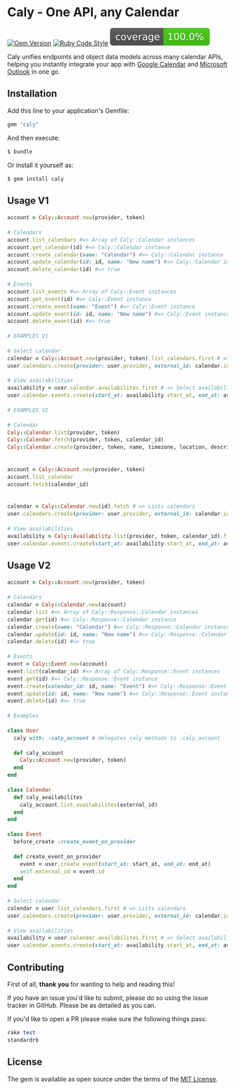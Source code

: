 # Caly - One API, any Calendar
[![Gem Version](https://badge.fury.io/rb/caly.svg)](https://badge.fury.io/rb/caly)
[![Ruby Code Style](https://img.shields.io/badge/code_style-standard-brightgreen.svg)](https://github.com/standardrb/standard)
[![Coverage](badge.svg)](https://github.com/Lucas-Hudson/caly)

Caly unifies endpoints and object data models across many calendar APIs, helping you instantly integrate your app with 
[Google Calendar](https://developers.google.com/calendar/api/guides/overview) and 
[Microsoft Outlook](https://learn.microsoft.com/en-us/graph/api/resources/calendar?view=graph-rest-1.0) in one go.

## Installation
Add this line to your application's Gemfile:

```ruby
gem "caly"
```

And then execute:
```bash
$ bundle
```

Or install it yourself as:
```bash
$ gem install caly
```

## Usage V1
```ruby
account = Caly::Account.new(provider, token)

# Calendars
account.list_calendars #=> Array of Caly::Calendar instances
account.get_calendar(id) #=> Caly::Calendar instance
account.create_calendar(name: "Calendar") #=> Caly::Calendar instance
account.update_calendar(id: id, name: "New name") #=> Caly::Calendar instance
account.delete_calendar(id) #=> true

# Events
account.list_events #=> Array of Caly::Event instances
account.get_event(id) #=> Caly::Event instance
account.create_event(name: "Event") #=> Caly::Event instance
account.update_event(id: id, name: "New name") #=> Caly::Event instance
account.delete_event(id) #=> true

# EXAMPLES V1

# Select calendar
calendar = Caly::Account.new(provider, token).list_calendars.first # => Lists calendars
user.calendars.create(provider: user.provider, external_id: calendar.id) # => Save select calendar locally

# View availabilities
availability = user.calendar.availabilites.first # => Select availability 
user.calendar.events.create(start_at: availability.start_at, end_at: availability.end_at) # => Create event

# EXAMPLES V2

# Calendar
Caly::Calendar.list(provider, token)
Caly::Calendar.fetch(provider, token, calendar_id)
Caly::Calendar.create(provider, token, name, timezone, location, description)


account = Caly::Account.new(provider, token)
account.list_calendar
account.fetch(calendar_id)


calendar = Caly::Calendar.new(id).fetch # => Lists calendars
user.calendars.create(provider: user.provider, external_id: calendar.id) # => Save select calendar locally

# View availabilities
availability = Caly::Availability.list(provider, token, calendar_id).first # => Select availability 
user.calendar.events.create(start_at: availability.start_at, end_at: availability.end_at) # => Create event
```

## Usage V2
```ruby
account = Caly::Account.new(provider, token)

# Calendars
calendar = Caly::Calendar.new(account)
calendar.list #=> Array of Caly::Response::Calendar instances
calendar.get(id) #=> Caly::Response::Calendar instance
calendar.create(name: "Calendar") #=> Caly::Response::Calendar instance
calendar.update(id: id, name: "New name") #=> Caly::Response::Calendar instance
calendar.delete(id) #=> true

# Events
event = Caly::Event.new(account)
event.list(calendar_id) #=> Array of Caly::Response::Event instances
event.get(id) #=> Caly::Response::Event instance
event.create(calendar_id: id, name: "Event") #=> Caly::Response::Event instance
event.update(id: id, name: "New name") #=> Caly::Response::Event instance
event.delete(id) #=> true

# Examples

class User
  caly with: :caly_account # delegates caly methods to :caly_account
  
  def caly_account
    Caly::Account.new(provider, token)
  end
end

class Calendar
  def caly_availabilites
    caly_account.list_availabilites(external_id)
  end
end

class Event
  before_create :create_event_on_provider
  
  def create_event_on_provider
    event = user.create_event(start_at: start_at, end_at: end_at)
    self.external_id = event.id
  end
end

# Select calendar
calendar = user.list_calendars.first # => Lists calendars
user.calendars.create(provider: user.provider, external_id: calendar.id) # => Save select calendar locally

# View availabilities
availability = user.calendar.availabilites.first # => Select availability 
user.calendar.events.create(start_at: availability.start_at, end_at: availability.end_at) # => Create event
```

## Contributing
First of all, **thank you** for wanting to help and reading this!

If you have an issue you'd like to submit, please do so using the issue tracker in GitHub. Please be as detailed as you can.

If you'd like to open a PR please make sure the following things pass:

```ruby
rake test
standardrb
```

## License
The gem is available as open source under the terms of the [MIT License](https://opensource.org/licenses/MIT).
